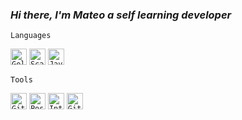 ### _Hi there, I'm Mateo a self learning developer_

`Languages`

<code><img aligin="left" alt="Golang" width="26px" src="https://img.icons8.com/color/48/000000/golang.png" /></code>
<code><img aligin="left" alt="Scala" width="26px" src="https://img.icons8.com/dusk/64/000000/scala.png" /></code>
<code><img aligin="left" alt="Java" width="26px" src="https://img.icons8.com/color/96/000000/java-coffee-cup-logo.png" /></code>

`Tools`

<code><img aligin="left" alt="GitHub" width="26px" src="https://img.icons8.com/color/48/000000/github-2.png" /></code>
<code><img aligin="left" alt="PostgreSQL" width="26px" src="https://img.icons8.com/color/48/000000/postgreesql.png" /></code>
<code><img aligin="left" alt="IntellijIdea" width="26px" src="https://img.icons8.com/color/48/000000/intellij-idea.png"/></code>
<code><img aligin="left" alt="Git" width="26px" src="https://img.icons8.com/color/48/000000/git.png"/></code>


